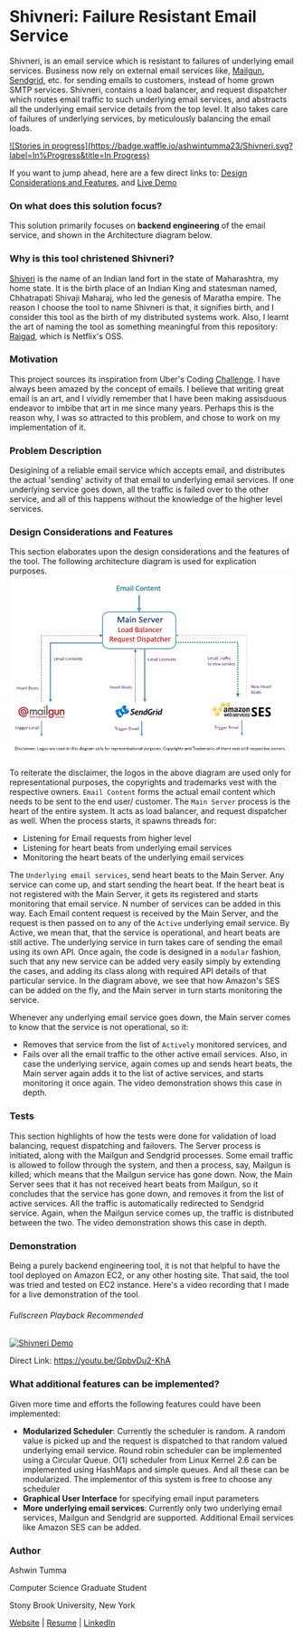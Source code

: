 # Shivneri: Failure Resistant Email Service

Shivneri, is an email service which is resistant to failures of underlying email services. Business now rely on external email services like, [Mailgun](https://mailgun.com), [Sendgrid](https://sendgrid.com/), etc. for sending emails to customers, instead of home grown SMTP services. Shivneri, contains a load balancer, and request dispatcher which routes email traffic to such underlying email services, and abstracts all the underlying email service details from the top level. It also takes care of failures of underlying services, by meticulously balancing the email loads.

[![Stories in progress](https://badge.waffle.io/ashwintumma23/Shivneri.svg?label=In%Progress&title=In Progress)](http://waffle.io/ashwintumma23/Shivneri)

If you want to jump ahead, here are a few direct links to: [Design Considerations and Features](https://github.com/ashwintumma23/Shivneri/#design-considerations-and-features), and [Live Demo](https://github.com/ashwintumma23/Shivneri/#demonstration)

### On what does this solution focus?
This solution primarily focuses on **backend engineering** of the email service, and shown in the Architecture diagram below.

### Why is this tool christened Shivneri?
[Shiveri](https://en.wikipedia.org/wiki/Shivneri) is the name of an Indian land fort in the state of Maharashtra, my home state. It is the birth place of an Indian King and statesman named, Chhatrapati Shivaji Maharaj, who led the genesis of Maratha empire. The reason I choose the tool to name Shivneri is that, it signifies birth, and I consider this tool as the birth of my distributed systems work. Also, I learnt the art of naming the tool as something meaningful from this repository: [Raigad](https://github.com/Netflix/Raigad), which is Netflix's OSS.

### Motivation 
This project sources its inspiration from Uber's Coding [Challenge](https://github.com/uber/coding-challenge-tools/blob/master/coding_challenge.md). I have always been amazed by the concept of emails. I believe that writing great email is an art, and I vividly remember that I have been making assisduous endeavor to imbibe that art in me since many years. Perhaps this is the reason why, I was so attracted to this problem, and chose to work on my implementation of it.

### Problem Description
Desigining of a reliable email service which accepts email, and distributes the actual 'sending' activity of that email to underlying email services. If one underlying service goes down, all the traffic is failed over to the other service, and all of this happens without the knowledge of the higher level services. 

### Design Considerations and Features
This section elaborates upon the design considerations and the features of the tool. The following architecture diagram is used for explication purposes.
![Shivneri Architecture](https://github.com/ashwintumma23/Shivneri/blob/master/images/ShivneriArchitecture.jpg "Shivneri Architecture")

To reiterate the disclaimer, the logos in the above diagram are used only for representational purposes, the copyrights and trademarks vest with the respective owners. `Email Content` forms the actual email content which needs to be sent to the end user/ customer. The `Main Server` process is the heart of the entire system. It acts as load balancer, and request dispatcher as well. When the process starts, it spawns threads for: 
* Listening for Email requests from higher level
* Listening for heart beats from underlying email services
* Monitoring the heart beats of the underlying email services

The `Underlying email services`, send heart beats to the Main Server. Any service can come up, and start sending the heart beat. If the heart beat is not registered with the Main Server, it gets its registered and starts monitoring that email service. N number of services can be added in this way. Each Email content request is received by the Main Server, and the request is then passed on to any of the `Active` underlying email service. By Active, we mean that, that the service is operational, and heart beats are still active. The underlying service in turn takes care of sending the email using its own API. Once again, the code is designed in a `modular` fashion, such that any new service can be added very easily simply by extending the cases, and adding its class along with required API details of that particular service. In the diagram above, we see that how Amazon's SES can be added on the fly, and the Main server in turn starts monitoring the service. 

Whenever any underlying email service goes down, the Main server comes to know that the service is not operational, so it: 
* Removes that service from the list of `Actively` monitored services, and
* Fails over all the email traffic to the other active email services.
Also, in case the underlying service, again comes up and sends heart beats, the Main server again adds it to the list of active services, and starts monitoring it once again. The video demonstration shows this case in depth. 

### Tests
This section highlights of how the tests were done for validation of load balancing, request dispatching and failovers. The Server process is initiated, along with the Mailgun and Sendgrid processes. Some email traffic is allowed to follow through the system, and then a process, say, Mailgun is killed; which means that the Mailgun service has gone down. Now, the Main Server sees that it has not received heart beats from Mailgun, so it concludes that the service has gone down, and removes it from the list of active services. All the traffic is automatically redirected to Sendgrid service. Again, when the Mailgun service comes up, the traffic is distributed between the two. The video demonstration shows this case in depth. 

### Demonstration
Being a purely backend engineering tool, it is not that helpful to have the tool deployed on Amazon EC2, or any other hosting site. That said, the tool was tried and tested on EC2 instance. Here's a video recording that I made for a live demonstration of the tool.

###### Fullscreen Playback Recommended

[![Shivneri Demo](https://img.youtube.com/vi/GpbvDu2-KhA/0.jpg)](https://youtu.be/GpbvDu2-KhA)

Direct Link: https://youtu.be/GpbvDu2-KhA


### What additional features can be implemented? 
Given more time and efforts the following features could have been implemented: 
* **Modularized Scheduler**: Currently the scheduler is random. A random value is picked up and the request is dispatched to that random valued underlying email service. Round robin scheduler can be implemented using a Circular Queue. O(1) scheduler from Linux Kernel 2.6 can be implemented using HashMaps and simple queues. And all these can be modularized. The implementor of this system is free to choose any scheduler
* **Graphical User Interface** for specifying email input parameters
* **More underlying email services**: Currently only two underlying email services, Mailgun and Sendgrid are supported. Additional Email services like Amazon SES can be added.


### Author
Ashwin Tumma

Computer Science Graduate Student

Stony Brook University, New York

[Website](https://sites.google.com/site/ashwintumma23/) | [Resume](https://sites.google.com/site/ashwintumma23/resume) | [LinkedIn](https://www.linkedin.com/in/ashwintumma23)

